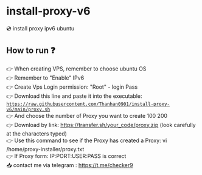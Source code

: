 # install-proxy-v6
💿 install proxy ipv6 ubuntu
## How to run ❓
👉 When creating VPS, remember to choose ubuntu OS<br>
👉 Remember to "Enable" IPv6<br>
👉 Create Vps Login permission: "Root" - login Pass<br>
👉 Download this line and paste it into the executable: <code>https://raw.githubusercontent.com/Thanhan0901/install-proxy-v6/main/proxy.sh</code><br>
👉 And choose the number of Proxy you want to create 100 200<br>
👉 Download by link: https://transfer.sh/your_code/proxy.zip (look carefully at the characters typed)<br>
👉 Use this command to see if the Proxy has created a Proxy: vi /home/proxy-installer/proxy.txt<br>
👉 If Proxy form: IP:PORT:USER:PASS is correct<br>
📥 contact me via telegram : <link>https://t.me/checker9</link>
